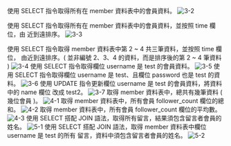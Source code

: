 使用 SELECT 指令取得所有在 member 資料表中的會員資料。
![3-2](https://user-images.githubusercontent.com/93437400/151011539-451a7ca4-2886-401e-a567-d69f63eac961.png)

使用 SELECT 指令取得所有在 member 資料表中的會員資料，並按照 time 欄位，由
近到遠排序。
![3-3](https://user-images.githubusercontent.com/93437400/151011947-dc41b0ef-90cd-4c66-a4b7-d95d23d438e0.png)

使用 SELECT 指令取得 member 資料表中第 2 ~ 4 共三筆資料，並按照 time 欄位，
由近到遠排序。( 並非編號 2、3、4 的資料，而是排序後的第 2 ~ 4 筆資料 )
![3-4](https://user-images.githubusercontent.com/93437400/151011961-8de02320-9669-4166-8626-c5b00a2917e0.png)
使用 SELECT 指令取得欄位 username 是 test 的會員資料。
![3-5](https://user-images.githubusercontent.com/93437400/151011985-c329da25-1108-43a7-858e-b5b0e93c1968.png)
使用 SELECT 指令取得欄位 username 是 test、且欄位 password 也是 test 的資料。
![3-6](https://user-images.githubusercontent.com/93437400/151011996-5913d1df-c186-4607-bd4b-f4a315470e08.png)
使用 UPDATE 指令更新欄位 username 是 test 的會員資料，將資料中的 name 欄位
改成 test2。
![3-7](https://user-images.githubusercontent.com/93437400/151012003-7c78c4f0-5d28-48f5-8d91-ef660545b5e0.png)
取得 member 資料表中，總共有幾筆資料 ( 幾位會員 )。
![4-1](https://user-images.githubusercontent.com/93437400/151012012-f06394a1-10a2-40fc-a227-ed1df3a7242d.png)
取得 member 資料表中，所有會員 follower_count 欄位的總和。
![4-2](https://user-images.githubusercontent.com/93437400/151012024-484e2275-ca95-4ead-89fb-c670c60d8be7.png)
取得 member 資料表中，所有會員 follower_count 欄位的平均數。
![4-3](https://user-images.githubusercontent.com/93437400/151012034-23ef399d-1168-4a7f-aa15-bcaa66c7ff5b.png)
使用 SELECT 搭配 JOIN 語法，取得所有留言，結果須包含留言者會員的姓名。
![5-1](https://user-images.githubusercontent.com/93437400/151012042-76355e57-b59f-40dc-90c2-bcf18848228c.png)
使用 SELECT 搭配 JOIN 語法，取得 member 資料表中欄位 username 是 test 的所有
留言，資料中須包含留言者會員的姓名。
![5-2](https://user-images.githubusercontent.com/93437400/151012046-8fc73912-4aec-4369-ae6c-725797c30237.png)
